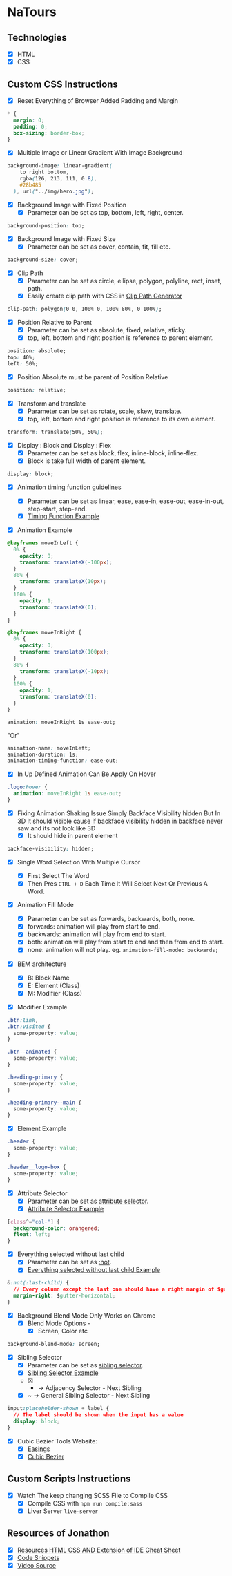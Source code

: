 # NaTours

## Technologies

- [x] HTML
- [x] CSS

## Custom CSS Instructions

- [x] Reset Everything of Browser Added Padding and Margin

```css
* {
  margin: 0;
  padding: 0;
  box-sizing: border-box;
}
```

- [x] Multiple Image or Linear Gradient With Image Background

```css
background-image: linear-gradient(
    to right bottom,
    rgba(126, 213, 111, 0.8),
    #28b485
  ), url("../img/hero.jpg");
```

- [x] Background Image with Fixed Position
  - [x] Parameter can be set as top, bottom, left, right, center.

```css
background-position: top;
```

- [x] Background Image with Fixed Size
  - [x] Parameter can be set as cover, contain, fit, fill etc.

```css
background-size: cover;
```

- [x] Clip Path
  - [x] Parameter can be set as circle, ellipse, polygon, polyline, rect, inset, path.
  - [x] Easily create clip path with CSS in [Clip Path Generator](https://bennettfeely.com/clippy/)

```css
clip-path: polygon(0 0, 100% 0, 100% 80%, 0 100%);
```

- [x] Position Relative to Parent
  - [x] Parameter can be set as absolute, fixed, relative, sticky.
  - [x] top, left, bottom and right position is reference to parent element.

```css
position: absolute;
top: 40%;
left: 50%;
```

- [x] Position Absolute must be parent of Position Relative

```css
position: relative;
```

- [x] Transform and translate
  - [x] Parameter can be set as rotate, scale, skew, translate.
  - [x] top, left, bottom and right position is reference to its own element.

```css
transform: translate(50%, 50%);
```

- [x] Display : Block and Display : Flex
  - [x] Parameter can be set as block, flex, inline-block, inline-flex.
  - [x] Block is take full width of parent element.

```css
display: block;
```

- [x] Animation timing function guidelines

  - [x] Parameter can be set as linear, ease, ease-in, ease-out, ease-in-out, step-start, step-end.
  - [x] [Timing Function Example](https://developer.mozilla.org/en-US/docs/Web/CSS/animation-timing-function)

- [x] Animation Example

```css
@keyframes moveInLeft {
  0% {
    opacity: 0;
    transform: translateX(-100px);
  }
  80% {
    transform: translateX(10px);
  }
  100% {
    opacity: 1;
    transform: translateX(0);
  }
}
```

```css
@keyframes moveInRight {
  0% {
    opacity: 0;
    transform: translateX(100px);
  }
  80% {
    transform: translateX(-10px);
  }
  100% {
    opacity: 1;
    transform: translateX(0);
  }
}
```

```css
animation: moveInRight 1s ease-out;
```

"Or"

```css
animation-name: moveInLeft;
animation-duration: 1s;
animation-timing-function: ease-out;
```

- [x] In Up Defined Animation Can Be Apply On Hover

```css
.logo:hover {
  animation: moveInRight 1s ease-out;
}
```

- [x] Fixing Animation Shaking Issue Simply Backface Visibility hidden But In 3D It should visible cause if backface visibility hidden in backface never saw and its not look like 3D
  - [x] It should hide in parent element

```css
backface-visibility: hidden;
```

- [x] Single Word Selection With Multiple Cursor

  - [x] First Select The Word
  - [x] Then Pres `CTRL + D` Each Time It Will Select Next Or Previous A Word.

- [x] Animation Fill Mode

  - [x] Parameter can be set as forwards, backwards, both, none.
  - [x] forwards: animation will play from start to end.
  - [x] backwards: animation will play from end to start.
  - [x] both: animation will play from start to end and then from end to start.
  - [x] none: animation will not play. eg. `animation-fill-mode: backwards;`

- [x] BEM architecture

  - [x] B: Block Name
  - [x] E: Element (Class)
  - [x] M: Modifier (Class)

- [x] Modifier Example

```css
.btn:link,
.btn:visited {
  some-property: value;
}
```

```css
.btn--animated {
  some-property: value;
}
```

```css
.heading-primary {
  some-property: value;
}

.heading-primary--main {
  some-property: value;
}
```

- [x] Element Example

```css
.header {
  some-property: value;
}

.header__logo-box {
  some-property: value;
}
```

- [x] Attribute Selector
  - [x] Parameter can be set as [attribute selector](https://developer.mozilla.org/en-US/docs/Web/CSS/Attribute_selectors).
  - [x] [Attribute Selector Example](https://developer.mozilla.org/en-US/docs/Web/CSS/Attribute_selectors)

```css
[class^="col-"] {
  background-color: orangered;
  float: left;
}
```

- [x] Everything selected without last child
  - [x] Parameter can be set as [:not](https://developer.mozilla.org/en-US/docs/Web/CSS/:not).
  - [x] [Everything selected without last child Example](https://developer.mozilla.org/en-US/docs/Web/CSS/:not)

```css
&:not(:last-child) {
  // Every column except the last one should have a right margin of $gutter-horizontal
  margin-right: $gutter-horizontal;
}
```

- [x] Background Blend Mode Only Works on Chrome
  - [x] Blend Mode Options -
    - [x] Screen, Color etc

```css
background-blend-mode: screen;
```

- [x] Sibling Selector
  - [x] Parameter can be set as [sibling selector](https://developer.mozilla.org/en-US/docs/Web/CSS/Sibling_selectors).
  - [x] [Sibling Selector Example](https://developer.mozilla.org/en-US/docs/Web/CSS/Sibling_selectors)
  - [x] + -> Adjacency Selector - Next Sibling
  - [x] ~ -> General Sibling Selector - Next Sibling
  
```css
input:placeholder-shown + label {
  // The label should be shown when the input has a value
  display: block;
}
```

- [x] Cubic Bezier Tools Website:
  - [x] [Easings](https://easings.net/)
  - [x] [Cubic Bezier](https://cubic-bezier.com/)

## Custom Scripts Instructions

- [x] Watch The keep changing SCSS File to Compile CSS
  - [x] Compile CSS with `npm run compile:sass`
  - [x] Liver Server `live-server`

## Resources of Jonathon

- [x] [Resources HTML CSS AND Extension of IDE Cheat Sheet](https://codingheroes.io/resources/)
- [x] [Code Snippets](https://github.com/jonasschmedtmann/advanced-css-course)
- [x] [Video Source](coverr.co)
